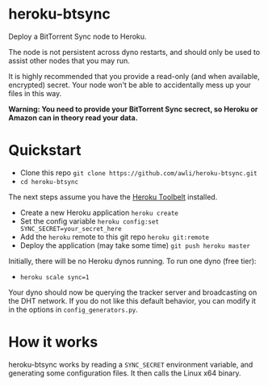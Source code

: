 heroku-btsync
=============

Deploy a BitTorrent Sync node to Heroku. 

The node is not persistent across dyno restarts, and should only be used to assist other nodes that you may run. 

It is highly recommended that you provide a read-only (and when available, encrypted) secret. Your node won't be able to accidentally mess up your files in this way. 

**Warning: You need to provide your BitTorrent Sync secrect, so Heroku or Amazon can in theory read your data.**

# Quickstart

- Clone this repo `git clone https://github.com/awli/heroku-btsync.git`
- `cd heroku-btsync`

The next steps assume you have the [Heroku Toolbelt](https://toolbelt.heroku.com/) installed. 

- Create a new Heroku application `heroku create`
- Set the config variable `heroku config:set SYNC_SECRET=your_secret_here`
- Add the `heroku` remote to this git repo `heroku git:remote`
- Deploy the application (may take some time) `git push heroku master`

Initially, there will be no Heroku dynos running. To run one dyno (free tier):

- `heroku scale sync=1`

Your dyno should now be querying the tracker server and broadcasting on the DHT network. If you do not like this default behavior, you can modify it in the options in `config_generators.py`. 

# How it works
heroku-btsync works by reading a `SYNC_SECRET` environment variable, and generating some configuration files. It then calls the Linux x64 binary. 
